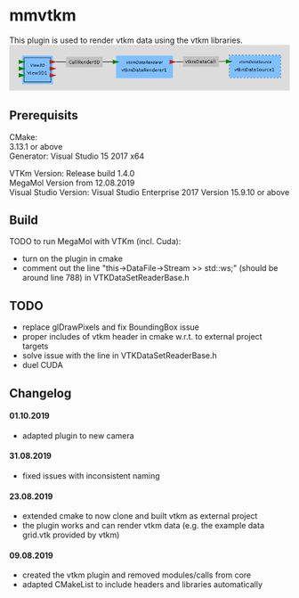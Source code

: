 # mmvtkm
This plugin is used to render vtkm data using the vtkm libraries.
<img src="ModuleGraph.PNG">

## Prerequisits
CMake:  
3.13.1 or above  
Generator: Visual Studio 15 2017 x64

VTKm Version: Release build 1.4.0  
MegaMol Version from 12.08.2019  
Visual Studio Version: Visual Studio Enterprise 2017 Version 15.9.10 or above  

## Build
TODO to run MegaMol with VTKm (incl. Cuda): 
* turn on the plugin in cmake
* comment out the line "this->DataFile->Stream >> std::ws;" (should be around line 788) in VTKDataSetReaderBase.h

## TODO
* replace glDrawPixels and fix BoundingBox issue
* proper includes of vtkm header in cmake w.r.t. to external project targets
* solve issue with the line in VTKDataSetReaderBase.h
* duel CUDA

## Changelog
#### 01.10.2019
* adapted plugin to new camera

#### 31.08.2019
* fixed issues with inconsistent naming

#### 23.08.2019
* extended cmake to now clone and built vtkm as external project
* the plugin works and can render vtkm data (e.g. the example data grid.vtk provided by vtkm)

#### 09.08.2019
* created the vtkm plugin and removed modules/calls from core
* adapted CMakeList to include headers and libraries automatically